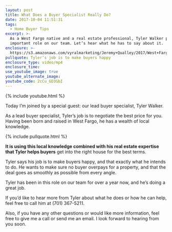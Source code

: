 ```yaml
---
layout: post
title: What Does a Buyer Specialist Really Do?
date: 2017-10-04 11:51:31
tags:
  - Home Buyer Tips
excerpt: >-
  As a West Fargo native and a real estate professional, Tyler Walker plays an
  important role on our team. Let’s hear what he has to say about it.
enclosure: >-
  https://s3.amazonaws.com/vyralmarketing/Jeremy+Qualley/2017/West+Fargo+Real+Estate-+Buyer+Specialist+Introduction.mp4
pullquote: Tyler’s job is to make buyers happy
enclosure_type: video/mp4
enclosure_time:
use_youtube_image: true
youtube_alternate_image:
youtube_code: 2cCu_GD3GbI
---
```



{% include youtube.html %}

Today I’m joined by a special guest: our lead buyer specialist, Tyler Walker.&nbsp;

As a lead buyer specialist, Tyler’s job is to negotiate the best price for you. Having been born and raised in West Fargo, he has a wealth of local knowledge.

{% include pullquote.html %}

**It is using this local knowledge combined with his real estate expertise that Tyler helps buyers** get into the right house for the best terms.

Tyler says his job is to make buyers happy, and that exactly what he intends to do. He wants to make sure no buyer overpays for a property, and that the deal goes as smoothly as possible from every angle.&nbsp;

Tyler has been in this role on our team for over a year now, and he’s doing a great job.&nbsp;

If you’d like to hear more from Tyler about what he does or how he can help, feel free to call him at (701) 367-5211.

Also, if you have any other questions or would like more information, feel free to give me a call or send me an email. I look forward to hearing from you soon.